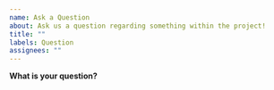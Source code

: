 ```yaml
---
name: Ask a Question
about: Ask us a question regarding something within the project!
title: ""
labels: Question
assignees: ""
---
```


**What is your question?**
